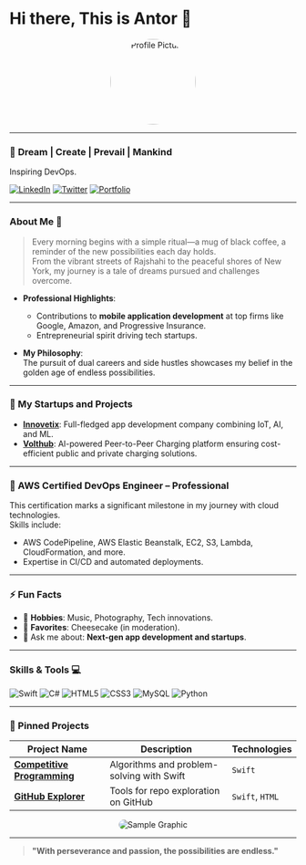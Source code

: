 # Hi there, This is Antor 👋

<p align="center">
  <img src="https://via.placeholder.com/150" alt="Profile Picture" style="border-radius: 50%; width: 150px;">
</p>

---

### 🌟 **Dream | Create | Prevail | Mankind**  
Inspiring DevOps. 

[![LinkedIn](https://img.shields.io/badge/LinkedIn-Connect-blue)](https://linkedin.com/in/amitsstory)
[![Twitter](https://img.shields.io/badge/Twitter-Follow-blue)](https://twitter.com/amitsstory)
[![Portfolio](https://img.shields.io/badge/Portfolio-Visit-blue)](https://abiswas.me)

---

### About Me 📝

> Every morning begins with a simple ritual—a mug of black coffee, a reminder of the new possibilities each day holds.  
> From the vibrant streets of Rajshahi to the peaceful shores of New York, my journey is a tale of dreams pursued and challenges overcome.

- **Professional Highlights**:
  - Contributions to **mobile application development** at top firms like Google, Amazon, and Progressive Insurance.
  - Entrepreneurial spirit driving tech startups.

- **My Philosophy**:  
  The pursuit of dual careers and side hustles showcases my belief in the golden age of endless possibilities.

---

### 🚀 My Startups and Projects
- **[Innovetix](#)**: Full-fledged app development company combining IoT, AI, and ML.  
- **[Volthub](#)**: AI-powered Peer-to-Peer Charging platform ensuring cost-efficient public and private charging solutions.

---

### 🌿 AWS Certified DevOps Engineer – Professional  
This certification marks a significant milestone in my journey with cloud technologies.  
Skills include:  
- AWS CodePipeline, AWS Elastic Beanstalk, EC2, S3, Lambda, CloudFormation, and more.  
- Expertise in CI/CD and automated deployments.

---

### ⚡ Fun Facts  
- 🎸 **Hobbies**: Music, Photography, Tech innovations.  
- 🍰 **Favorites**: Cheesecake (in moderation).  
- 💬 Ask me about: **Next-gen app development and startups**.

---

### Skills & Tools 💻
<p>
  <img src="https://img.shields.io/badge/Swift-FA7343?logo=swift&logoColor=white" alt="Swift">
  <img src="https://img.shields.io/badge/C%23-239120?logo=csharp&logoColor=white" alt="C#">
  <img src="https://img.shields.io/badge/HTML5-E34F26?logo=html5&logoColor=white" alt="HTML5">
  <img src="https://img.shields.io/badge/CSS3-1572B6?logo=css3&logoColor=white" alt="CSS3">
  <img src="https://img.shields.io/badge/MySQL-4479A1?logo=mysql&logoColor=white" alt="MySQL">
  <img src="https://img.shields.io/badge/Python-3776AB?logo=python&logoColor=white" alt="Python">
</p>

---

### 📌 Pinned Projects  
| Project Name      | Description                         | Technologies |
|-------------------|-------------------------------------|--------------|
| [**Competitive Programming**](#) | Algorithms and problem-solving with Swift | `Swift`       |
| [**GitHub Explorer**](#)         | Tools for repo exploration on GitHub      | `Swift`, `HTML` |

<p align="center">
  <img src="https://via.placeholder.com/500x300" alt="Sample Graphic" style="border-radius: 10px;">
</p>

---

> **"With perseverance and passion, the possibilities are endless."**
